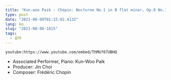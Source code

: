 ```yaml
---
title: "Kun-woo Paik - Chopin: Nocturne No.1 in B flat minor, Op.9 No.1"
type: post
date: "2021-08-09T01:15:02.413Z"
lang: ko
slug: "2021-08-08-1815"
tags:
  - 음악
---
```


`youtube:https://www.youtube.com/embed/ThMGf07UBHQ`

- Associated Performer, Piano: Kun-Woo Paik
- Producer: Jin Choi
- Composer: Frédéric Chopin

